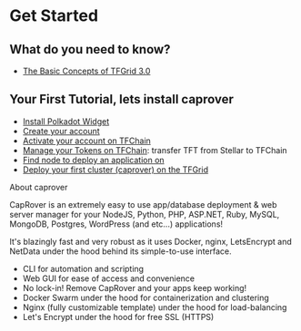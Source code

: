 
# Get Started

## What do you need to know?

- [The Basic Concepts of TFGrid 3.0](tfgrid3_what_to_know)

## Your First Tutorial, lets install caprover

- [Install Polkadot Widget](tfchain_portal_polkadot_widget)
- [Create your account](tfchain_portal_polkadot_create_account)
- [Activate your account on TFChain](tfchain_portal_ui_activation)
- [Manage your Tokens on TFChain](tfchain_portal_ui_tokens): transfer TFT from Stellar to TFChain
- [Find node to deploy an application on](explorer_find_capacity)
- [Deploy your first cluster (caprover) on the TFGrid](weblets_caprover)

About caprover

CapRover is an extremely easy to use app/database deployment & web server manager for your NodeJS, Python, PHP, ASP.NET, Ruby, MySQL, MongoDB, Postgres, WordPress (and etc...) applications!

It's blazingly fast and very robust as it uses Docker, nginx, LetsEncrypt and NetData under the hood behind its simple-to-use interface.

- CLI for automation and scripting
- Web GUI for ease of access and convenience
- No lock-in! Remove CapRover and your apps keep working!
- Docker Swarm under the hood for containerization and clustering
- Nginx (fully customizable template) under the hood for load-balancing
- Let's Encrypt under the hood for free SSL (HTTPS)


